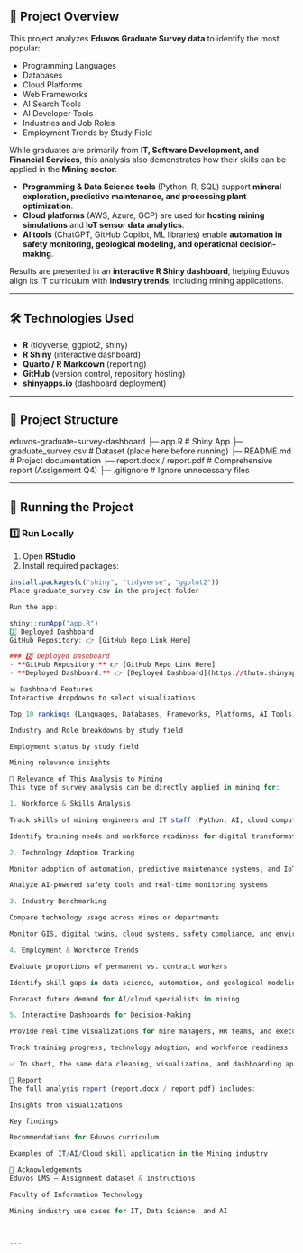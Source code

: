 ## 🎯 Project Overview  
This project analyzes **Eduvos Graduate Survey data** to identify the most popular:  
- Programming Languages  
- Databases  
- Cloud Platforms  
- Web Frameworks  
- AI Search Tools  
- AI Developer Tools  
- Industries and Job Roles  
- Employment Trends by Study Field  

While graduates are primarily from **IT, Software Development, and Financial Services**, this analysis also demonstrates how their skills can be applied in the **Mining sector**:  
- **Programming & Data Science tools** (Python, R, SQL) support **mineral exploration, predictive maintenance, and processing plant optimization**.  
- **Cloud platforms** (AWS, Azure, GCP) are used for **hosting mining simulations** and **IoT sensor data analytics**.  
- **AI tools** (ChatGPT, GitHub Copilot, ML libraries) enable **automation in safety monitoring, geological modeling, and operational decision-making**.  

Results are presented in an **interactive R Shiny dashboard**, helping Eduvos align its IT curriculum with **industry trends**, including mining applications.  

---

## 🛠️ Technologies Used  
- **R** (tidyverse, ggplot2, shiny)  
- **R Shiny** (interactive dashboard)  
- **Quarto / R Markdown** (reporting)  
- **GitHub** (version control, repository hosting)  
- **shinyapps.io** (dashboard deployment)  

---

## 📂 Project Structure  

eduvos-graduate-survey-dashboard
├─ app.R # Shiny App
├─ graduate_survey.csv # Dataset (place here before running)
├─ README.md # Project documentation
├─ report.docx / report.pdf # Comprehensive report (Assignment Q4)
├─ .gitignore # Ignore unnecessary files



---

## 🚀 Running the Project  

### 1️⃣ Run Locally  
1. Open **RStudio**  
2. Install required packages:
```r
install.packages(c("shiny", "tidyverse", "ggplot2"))
Place graduate_survey.csv in the project folder

Run the app:

shiny::runApp("app.R")
2️⃣ Deployed Dashboard
GitHub Repository: 👉 [GitHub Repo Link Here]

### 2️⃣ Deployed Dashboard  
- **GitHub Repository:** 👉 [GitHub Repo Link Here]  
- **Deployed Dashboard:** 👉 [Deployed Dashboard](https://thuto.shinyapps.io/eduvos-rshiny-dashboard/)

📊 Dashboard Features
Interactive dropdowns to select visualizations

Top 10 rankings (Languages, Databases, Frameworks, Platforms, AI Tools)

Industry and Role breakdowns by study field

Employment status by study field

Mining relevance insights

🔎 Relevance of This Analysis to Mining
This type of survey analysis can be directly applied in mining for:

1. Workforce & Skills Analysis

Track skills of mining engineers and IT staff (Python, AI, cloud computing)

Identify training needs and workforce readiness for digital transformation

2. Technology Adoption Tracking

Monitor adoption of automation, predictive maintenance systems, and IoT sensors

Analyze AI-powered safety tools and real-time monitoring systems

3. Industry Benchmarking

Compare technology usage across mines or departments

Monitor GIS, digital twins, cloud systems, safety compliance, and environmental monitoring

4. Employment & Workforce Trends

Evaluate proportions of permanent vs. contract workers

Identify skill gaps in data science, automation, and geological modeling

Forecast future demand for AI/cloud specialists in mining

5. Interactive Dashboards for Decision-Making

Provide real-time visualizations for mine managers, HR teams, and executives

Track training progress, technology adoption, and workforce readiness

✅ In short, the same data cleaning, visualization, and dashboarding approach from this Eduvos project can support mining HR analytics, operational monitoring, and technology adoption planning.

📑 Report
The full analysis report (report.docx / report.pdf) includes:

Insights from visualizations

Key findings

Recommendations for Eduvos curriculum

Examples of IT/AI/Cloud skill application in the Mining industry

🙌 Acknowledgements
Eduvos LMS – Assignment dataset & instructions

Faculty of Information Technology

Mining industry use cases for IT, Data Science, and AI



---
